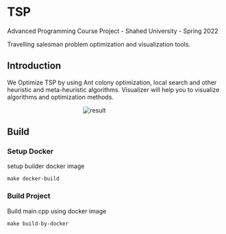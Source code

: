 # TSP

Advanced Programming Course Project - Shahed University - Spring 2022

Travelling salesman problem optimization and visualization tools.

## Introduction
We Optimize TSP by using Ant colony optimization, local search and other heuristic and meta-heuristic algorithms.
Visualizer will help you to visualize algorithms and optimization methods.


&nbsp;&nbsp;&nbsp;&nbsp;&nbsp;&nbsp;&nbsp;&nbsp;&nbsp;&nbsp;&nbsp;&nbsp;&nbsp;&nbsp;&nbsp;&nbsp;&nbsp;&nbsp;&nbsp;&nbsp;
&nbsp;&nbsp;&nbsp;&nbsp;&nbsp;&nbsp;&nbsp;&nbsp;&nbsp;&nbsp;&nbsp;&nbsp;&nbsp;&nbsp;&nbsp;&nbsp;&nbsp;&nbsp;&nbsp;&nbsp;
&nbsp;&nbsp; 
![result](https://user-images.githubusercontent.com/87905316/216955364-b236e877-821f-49e3-a99f-1dae38bc7a82.gif)


## Build
### Setup Docker
setup builder docker image
```
make docker-build
```

### Build Project
Build main.cpp using docker image
```
make build-by-docker
```


